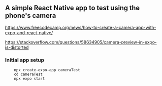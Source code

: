 ## A simple React Native app to test using the phone's camera

https://www.freecodecamp.org/news/how-to-create-a-camera-app-with-expo-and-react-native/

https://stackoverflow.com/questions/58634905/camera-preview-in-expo-is-distorted



### Initial app setup

```
    npx create-expo-app cameraTest 
    cd cameraTest
    npx expo start
```